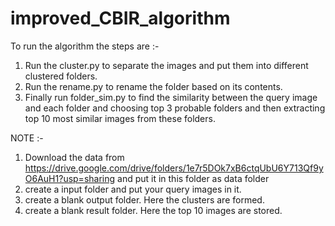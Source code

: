 # improved_CBIR_algorithm

To run the algorithm the steps are :-
1) Run the cluster.py to separate the images and put them into different clustered folders.
2) Run the rename.py to rename the folder based on its contents.
3) Finally run folder_sim.py to find the similarity between the query image and each folder and choosing top 3 probable folders and then extracting top 10 most similar images from these folders.

NOTE :-
1) Download the data from https://drive.google.com/drive/folders/1e7r5DOk7xB6ctqUbU6Y713Qf9yO6AuH1?usp=sharing and put it in this folder as data folder
2) create a input folder and put your query images in it.
3) create a blank output folder. Here the clusters are formed.
4) create a blank result folder. Here the top 10 images are stored.
